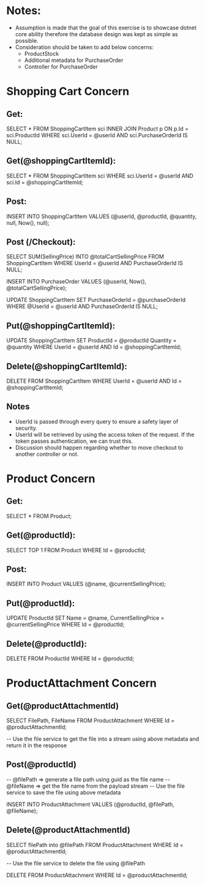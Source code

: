 # Notes:
* Assumption is made that the goal of this exercise is to showcase dotnet core ability therefore the database design was kept as simple as possible.
* Consideration should be taken to add below concerns:
	* ProductStock
	* Additional metadata for PurchaseOrder
	* Controller for PurchaseOrder

# Shopping Cart Concern 
## Get:
SELECT *
FROM ShoppingCartItem sci
INNER JOIN Product p ON p.Id = sci.ProductId
WHERE sci.UserId = @userId AND sci.PurchaseOrderId IS NULL;

## Get(@shoppingCartItemId):
SELECT *
FROM ShoppingCartItem sci
WHERE sci.UserId = @userId AND sci.Id = @shoppingCartItemId;

## Post:
INSERT INTO ShoppingCartItem
VALUES (@userId, @productId, @quantity, null, Now(), null);

## Post (/Checkout):
SELECT SUM(SellingPrice) INTO @totalCartSellingPrice
FROM ShoppingCartItem
WHERE UserId = @userId AND PurchaseOrderId IS NULL;

INSERT INTO PurchaseOrder
VALUES (@userId, Now(), @totalCartSellingPrice);

UPDATE ShoppingCartItem
SET PurchaseOrderId = @purchaseOrderId
WHERE @UserId = @userId AND PurchaseOrderId IS NULL;

## Put(@shoppingCartItemId):
UPDATE ShoppingCartItem
SET
  ProductId = @productId
  Quantity = @quantity
WHERE UserId = @userId AND Id = @shoppingCartItemId;

## Delete(@shoppingCartItemId):
DELETE FROM ShoppingCartItem
WHERE UserId = @userId AND Id = @shoppingCartItemId;

## Notes
* UserId is passed through every query to ensure a safety layer of security.
* UserId will be retrieved by using the access token of the request. If the token passes authentication, we can trust this.
* Discussion should happen regarding whether to move checkout to another controller or not.

# Product Concern 
## Get:
SELECT *
FROM Product;

## Get(@productId):
SELECT TOP 1
FROM Product
WHERE Id = @productId;

## Post:
INSERT INTO Product
VALUES (@name, @currentSellingPrice);

## Put(@productId):
UPDATE ProductId
SET
	Name = @name,
	CurrentSellingPrice = @currentSellingPrice
WHERE Id = @productId;

## Delete(@productId):
DELETE FROM ProductId
WHERE Id = @productId;

# ProductAttachment Concern
## Get(@productAttachmentId)
SELECT FilePath, FileName
FROM ProductAttachment
WHERE Id = @productAttachmentId;

-- Use the file service to get the file into a stream using above metadata and return it in the response

## Post(@productId)
-- @filePath => generate a file path using guid as the file name
-- @fileName => get the file name from the payload stream
-- Use the file service to save the file using above metadata

INSERT INTO ProductAttachment
VALUES (@productId, @filePath, @fileName);

## Delete(@productAttachmentId)
SELECT filePath into @filePath
FROM ProductAttachment
WHERE Id = @productAttachmentId;

-- Use the file service to delete the file using @filePath

DELETE FROM ProductAttachment
WHERE Id = @productAttachmentId;